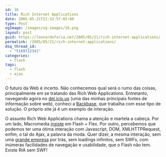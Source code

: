 ```yaml
---
id: 16
title: Rich Internet Applications
date: 2005-05-21T21:32:57-03:00
type: Post
ogImage: /images/og-images/16.png
layout: post
guid: https://leonardofaria.net/2005/05/21/rich-internet-applications/
permalink: /2005/05/21/rich-internet-applications/
dsq_thread_id:
  - "5169722341"
categories:
  - flash
tags:
  - flash
  - ajax
---
```

O futuro da Web é incerto. Não conhecemos qual será o rumo das coisas, principalmente em se tratando das Rich Web Applications. Entretanto, navegando agora no [del.icio.us](http://del.icio.us) (uma das minhas principais fontes de informação sobre web), conheci a [Backbase](http://www.backbase.com/), que trabalha com esse tipo de solução. O próprio site já é um exemplo de interação.

O assunto Rich Web Applications chama a atenção e martela a cabeça. Por um lado, Macromedia [insiste](http://www.macrocenter.com.br/) em Flash + Flex. Por outro, percebemos que podemos ter uma ótima interação com Javascript, DOM, XMLHTTPRequest, enfim, o tal do Ajax, a palavra da moda. Quer dizer, a mesma interação, sem uma [grande empresa](http://www.macromedia.com) por trás, sem loadings infinitos, sem SWFs, com inúmeras facilidades de navegação e usabilidade, que o Flash não tem. Existe RIA sem SWF!
